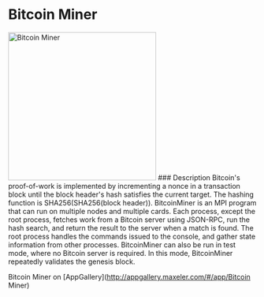 # Bitcoin Miner
<img src="http://appgallery.maxeler.com/v0.1/app/Bitcoin Miner/icon" alt="Bitcoin Miner" height="300" width="300">
### Description
Bitcoin's proof-of-work is implemented by incrementing a nonce in a transaction block until the block header's hash satisfies the current target. The hashing function is SHA256(SHA256(block header)). BitcoinMiner is an MPI program that can run on multiple nodes and multiple cards. Each process, except the root process, fetches work from a Bitcoin server using JSON-RPC, run the hash search, and return the result to the server when a match is found. The root process handles the commands issued to the console, and gather state information from other processes. BitcoinMiner can also be run in test mode, where no Bitcoin server is required. In this mode, BitcoinMiner repeatedly validates the genesis block.


Bitcoin Miner on [AppGallery](http://appgallery.maxeler.com/#/app/Bitcoin Miner) 
